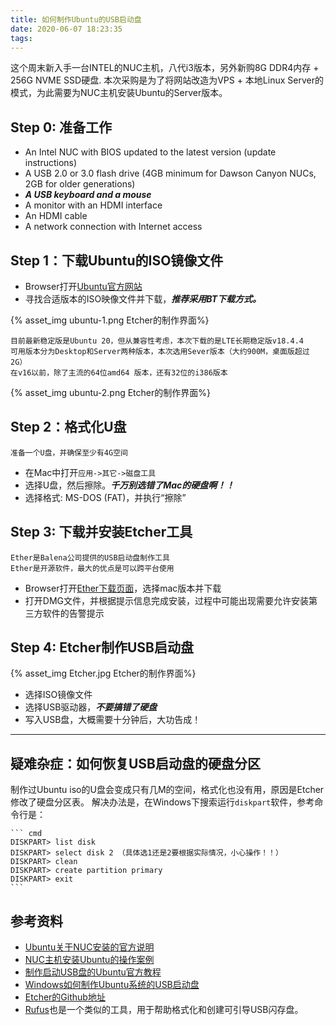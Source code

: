 ```yaml
---
title: 如何制作Ubuntu的USB启动盘
date: 2020-06-07 18:23:35
tags:
---
```


这个周末新入手一台INTEL的NUC主机，八代i3版本，另外新购8G DDR4内存 + 256G NVME SSD硬盘.
本次采购是为了将网站改造为VPS + 本地Linux Server的模式，为此需要为NUC主机安装Ubuntu的Server版本。

## Step 0: 准备工作

- An Intel NUC with BIOS updated to the latest version (update instructions)
- A USB 2.0 or 3.0 flash drive (4GB minimum for Dawson Canyon NUCs, 2GB for older generations)
- ***A USB keyboard and a mouse***
- A monitor with an HDMI interface
- An HDMI cable
- A network connection with Internet access

## Step 1：下载Ubuntu的ISO镜像文件

- Browser打开[Ubuntu官方网站](https://ubuntu.com/download/desktop)
- 寻找合适版本的ISO映像文件并下载，***推荐采用BT下载方式。***

{% asset_img ubuntu-1.png Etcher的制作界面%}

>
    目前最新稳定版是Ubuntu 20，但从兼容性考虑，本次下载的是LTE长期稳定版v18.4.4
    可用版本分为Desktop和Server两种版本，本次选用Sever版本（大约900M，桌面版超过2G）
    在v16以前，除了主流的64位amd64 版本，还有32位的i386版本

{% asset_img ubuntu-2.png Etcher的制作界面%}

## Step 2：格式化U盘

>
    准备一个U盘，并确保至少有4G空间

- 在Mac中打开`应用->其它->磁盘工具`
- 选择U盘，然后擦除。***千万别选错了Mac的硬盘啊！！***
- 选择格式: MS-DOS (FAT)，并执行“擦除”

## Step 3: 下载并安装Etcher工具

>
    Ether是Balena公司提供的USB启动盘制作工具
    Ether是开源软件，最大的优点是可以跨平台使用

- Browser打开[Ether下载页面](https://www.balena.io/etcher/)，选择mac版本并下载
- 打开DMG文件，并根据提示信息完成安装，过程中可能出现需要允许安装第三方软件的告警提示

## Step 4: Etcher制作USB启动盘

{% asset_img Etcher.jpg Etcher的制作界面%}

- 选择ISO镜像文件
- 选择USB驱动器，***不要搞错了硬盘***
- 写入USB盘，大概需要十分钟后，大功告成！

---

## 疑难杂症：如何恢复USB启动盘的硬盘分区

制作过Ubuntu iso的U盘会变成只有几M的空间，格式化也没有用，原因是Etcher修改了硬盘分区表。
解决办法是，在Windows下搜索运行`diskpart`软件，参考命令行是：

    ``` cmd
    DISKPART> list disk
    DISKPART> select disk 2 （具体选1还是2要根据实际情况，小心操作！！）
    DISKPART> clean
    DISKPART> create partition primary
    DISKPART> exit
    ```

## 参考资料

- [Ubuntu关于NUC安装的官方说明](https://ubuntu.com/download/intel-nuc-desktop)
- [NUC主机安装Ubuntu的操作案例](https://linux.cn/article-11477-1.html)
- [制作启动USB盘的Ubuntu官方教程](https://tutorials.ubuntu.com/tutorial/tutorial-create-a-usb-stick-on-macos)
- [Windows如何制作Ubuntu系统的USB启动盘](http://www.eguidedog.net/doc/doc-create-usb-stick-on-windows.php)
- [Etcher的Github地址](`https://github.com/balena-io/etcher`)
- [Rufus](https://rufus.ie)也是一个类似的工具，用于帮助格式化和创建可引导USB闪存盘。
